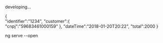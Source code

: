 developing...


{  
   "identifier":"1234",
   "customer":{  
      "cnpj":"59683461000159"
   },
   "dateTime":"2018-01-20T20:22",
   "total":2000
}

ng serve --open